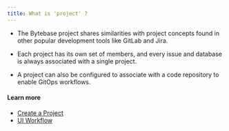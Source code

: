 ```yaml
---
title: What is 'project' ?
---
```


- The Bytebase project shares similarities with project concepts found in other popular development tools like GitLab and Jira.

- Each project has its own set of members, and every issue and database is always associated with a single project.

- A project can also be configured to associate with a code repository to enable GitOps workflows.

#### Learn more

- [Create a Project](https://www.bytebase.com/docs/get-started/step-by-step/create-a-project)
- [UI Workflow](https://www.bytebase.com/docs/change-database/change-workflow)
